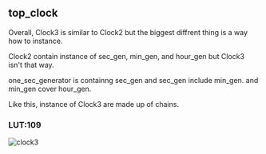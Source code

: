 ## top_clock

Overall, Clock3 is similar to Clock2 but the biggest diffrent thing is a way how to instance.  

Clock2 contain instance of sec_gen, min_gen, and hour_gen but Clock3 isn't that way.

one_sec_generator is containng sec_gen and sec_gen include min_gen. and min_gen cover hour_gen. 

Like this, instance of Clock3 are made up of chains.

### LUT:109
![clock3](https://github.com/Kangj2min/Clock/assets/167446954/98285d5c-b418-4247-b3cd-6b1ca2b79a9b)
